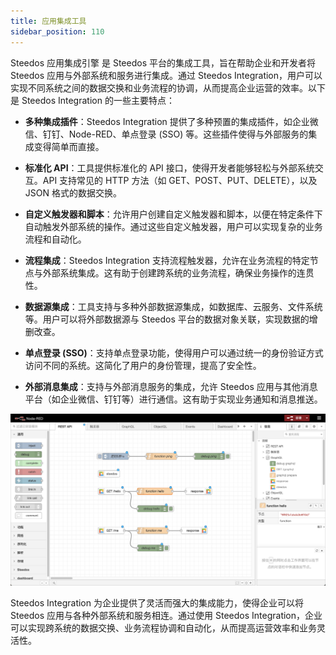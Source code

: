 ```yaml
---
title: 应用集成工具
sidebar_position: 110
---
```


Steedos 应用集成引擎 是 Steedos 平台的集成工具，旨在帮助企业和开发者将 Steedos 应用与外部系统和服务进行集成。通过 Steedos Integration，用户可以实现不同系统之间的数据交换和业务流程的协调，从而提高企业运营的效率。以下是 Steedos Integration 的一些主要特点：

- **多种集成插件**：Steedos Integration 提供了多种预置的集成插件，如企业微信、钉钉、Node-RED、单点登录 (SSO) 等。这些插件使得与外部服务的集成变得简单而直接。

- **标准化 API**：工具提供标准化的 API 接口，使得开发者能够轻松与外部系统交互。API 支持常见的 HTTP 方法（如 GET、POST、PUT、DELETE），以及 JSON 格式的数据交换。

- **自定义触发器和脚本**：允许用户创建自定义触发器和脚本，以便在特定条件下自动触发外部系统的操作。通过这些自定义触发器，用户可以实现复杂的业务流程和自动化。

- **流程集成**：Steedos Integration 支持流程触发器，允许在业务流程的特定节点与外部系统集成。这有助于创建跨系统的业务流程，确保业务操作的连贯性。

- **数据源集成**：工具支持与多种外部数据源集成，如数据库、云服务、文件系统等。用户可以将外部数据源与 Steedos 平台的数据对象关联，实现数据的增删改查。

- **单点登录 (SSO)**：支持单点登录功能，使得用户可以通过统一的身份验证方式访问不同的系统。这简化了用户的身份管理，提高了安全性。

- **外部消息集成**：支持与外部消息服务的集成，允许 Steedos 应用与其他消息平台（如企业微信、钉钉等）进行通信。这有助于实现业务通知和消息推送。

![node-red.png](./snapshot/integration/node-red.png)

Steedos Integration 为企业提供了灵活而强大的集成能力，使得企业可以将 Steedos 应用与各种外部系统和服务相连。通过使用 Steedos Integration，企业可以实现跨系统的数据交换、业务流程协调和自动化，从而提高运营效率和业务灵活性。